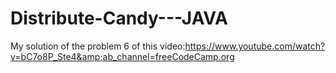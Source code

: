 # Distribute-Candy---JAVA
My solution of the problem 6 of this video:https://www.youtube.com/watch?v=bC7o8P_Ste4&amp;ab_channel=freeCodeCamp.org
